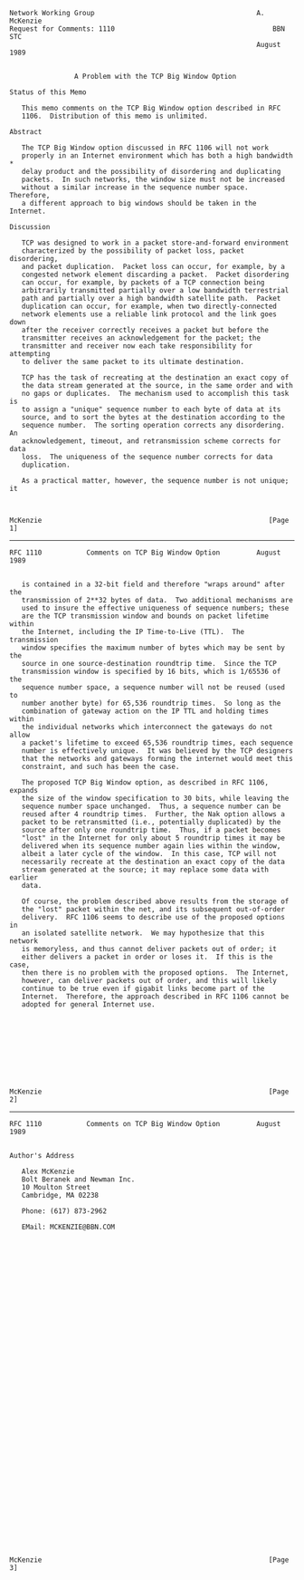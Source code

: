     Network Working Group                                        A. McKenzie
    Request for Comments: 1110                                       BBN STC
                                                                 August 1989


                    A Problem with the TCP Big Window Option

    Status of this Memo

       This memo comments on the TCP Big Window option described in RFC
       1106.  Distribution of this memo is unlimited.

    Abstract

       The TCP Big Window option discussed in RFC 1106 will not work
       properly in an Internet environment which has both a high bandwidth *
       delay product and the possibility of disordering and duplicating
       packets.  In such networks, the window size must not be increased
       without a similar increase in the sequence number space.  Therefore,
       a different approach to big windows should be taken in the Internet.

    Discussion

       TCP was designed to work in a packet store-and-forward environment
       characterized by the possibility of packet loss, packet disordering,
       and packet duplication.  Packet loss can occur, for example, by a
       congested network element discarding a packet.  Packet disordering
       can occur, for example, by packets of a TCP connection being
       arbitrarily transmitted partially over a low bandwidth terrestrial
       path and partially over a high bandwidth satellite path.  Packet
       duplication can occur, for example, when two directly-connected
       network elements use a reliable link protocol and the link goes down
       after the receiver correctly receives a packet but before the
       transmitter receives an acknowledgement for the packet; the
       transmitter and receiver now each take responsibility for attempting
       to deliver the same packet to its ultimate destination.

       TCP has the task of recreating at the destination an exact copy of
       the data stream generated at the source, in the same order and with
       no gaps or duplicates.  The mechanism used to accomplish this task is
       to assign a "unique" sequence number to each byte of data at its
       source, and to sort the bytes at the destination according to the
       sequence number.  The sorting operation corrects any disordering.  An
       acknowledgement, timeout, and retransmission scheme corrects for data
       loss.  The uniqueness of the sequence number corrects for data
       duplication.

       As a practical matter, however, the sequence number is not unique; it



    McKenzie                                                        [Page 1]

------------------------------------------------------------------------

``` newpage
RFC 1110           Comments on TCP Big Window Option         August 1989


   is contained in a 32-bit field and therefore "wraps around" after the
   transmission of 2**32 bytes of data.  Two additional mechanisms are
   used to insure the effective uniqueness of sequence numbers; these
   are the TCP transmission window and bounds on packet lifetime within
   the Internet, including the IP Time-to-Live (TTL).  The transmission
   window specifies the maximum number of bytes which may be sent by the
   source in one source-destination roundtrip time.  Since the TCP
   transmission window is specified by 16 bits, which is 1/65536 of the
   sequence number space, a sequence number will not be reused (used to
   number another byte) for 65,536 roundtrip times.  So long as the
   combination of gateway action on the IP TTL and holding times within
   the individual networks which interconnect the gateways do not allow
   a packet's lifetime to exceed 65,536 roundtrip times, each sequence
   number is effectively unique.  It was believed by the TCP designers
   that the networks and gateways forming the internet would meet this
   constraint, and such has been the case.

   The proposed TCP Big Window option, as described in RFC 1106, expands
   the size of the window specification to 30 bits, while leaving the
   sequence number space unchanged.  Thus, a sequence number can be
   reused after 4 roundtrip times.  Further, the Nak option allows a
   packet to be retransmitted (i.e., potentially duplicated) by the
   source after only one roundtrip time.  Thus, if a packet becomes
   "lost" in the Internet for only about 5 roundtrip times it may be
   delivered when its sequence number again lies within the window,
   albeit a later cycle of the window.  In this case, TCP will not
   necessarily recreate at the destination an exact copy of the data
   stream generated at the source; it may replace some data with earlier
   data.

   Of course, the problem described above results from the storage of
   the "lost" packet within the net, and its subsequent out-of-order
   delivery.  RFC 1106 seems to describe use of the proposed options in
   an isolated satellite network.  We may hypothesize that this network
   is memoryless, and thus cannot deliver packets out of order; it
   either delivers a packet in order or loses it.  If this is the case,
   then there is no problem with the proposed options.  The Internet,
   however, can deliver packets out of order, and this will likely
   continue to be true even if gigabit links become part of the
   Internet.  Therefore, the approach described in RFC 1106 cannot be
   adopted for general Internet use.










McKenzie                                                        [Page 2]
```

------------------------------------------------------------------------

``` newpage
RFC 1110           Comments on TCP Big Window Option         August 1989


Author's Address

   Alex McKenzie
   Bolt Beranek and Newman Inc.
   10 Moulton Street
   Cambridge, MA 02238

   Phone: (617) 873-2962

   EMail: MCKENZIE@BBN.COM









































McKenzie                                                        [Page 3]
```
